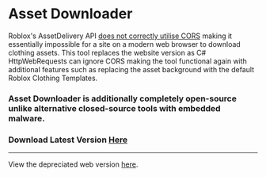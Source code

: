 # Asset Downloader
Roblox's AssetDelivery API [does not correctly utilise CORS](https://devforum.roblox.com/t/cors-error-on-users-api/1614679) making it essentially impossible for a site on a modern web browser to download clothing assets. This tool replaces the website version as C# HttpWebRequests can ignore CORS making the tool functional again with additional features such as replacing the asset background with the default Roblox Clothing Templates.
### Asset Downloader is additionally completely open-source unlike alternative closed-source tools with embedded malware.
### Download Latest Version [Here](https://github.com/uDMBK/RobloxAssetDownloader-CSharp/releases)

<hr>

View the depreciated web version [here](https://github.com/uDMBK/RobloxAssetDownloader).
